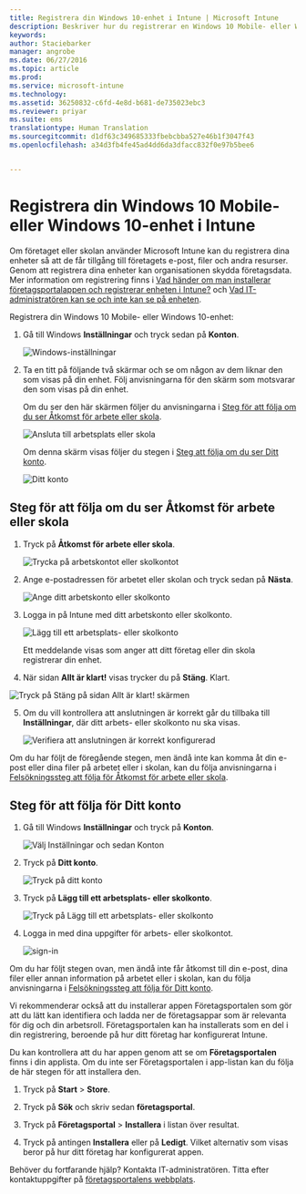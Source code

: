 ```yaml
---
title: Registrera din Windows 10-enhet i Intune | Microsoft Intune
description: Beskriver hur du registrerar en Windows 10 Mobile- eller Windows 10-enhet i Intune
keywords: 
author: Staciebarker
manager: angrobe
ms.date: 06/27/2016
ms.topic: article
ms.prod: 
ms.service: microsoft-intune
ms.technology: 
ms.assetid: 36250832-c6fd-4e8d-b681-de735023ebc3
ms.reviewer: priyar
ms.suite: ems
translationtype: Human Translation
ms.sourcegitcommit: d1df63c349685333fbebcbba527e46b1f3047f43
ms.openlocfilehash: a34d3fb4fe45ad4dd6da3dfacc832f0e97b5bee6


---
```



# Registrera din Windows 10 Mobile- eller Windows 10-enhet i Intune

Om företaget eller skolan använder Microsoft Intune kan du registrera dina enheter så att de får tillgång till företagets e-post, filer och andra resurser. Genom att registrera dina enheter kan organisationen skydda företagsdata. Mer information om registrering finns i [Vad händer om man installerar företagsportalappen och registrerar enheten i Intune?](what-happens-if-you-install-the-company-portal-app-and-enroll-your-device-in-intune-windows.md) och [Vad IT-administratören kan se och inte kan se på enheten](what-can-your-it-administrator-see-when-you-enroll-your-device-in-intune-windows.md).


Registrera din Windows 10 Mobile- eller Windows 10-enhet:

1.  Gå till Windows **Inställningar** och tryck sedan på **Konton**.

    ![Windows-inställningar](./media/w10-enroll-rs1-settings-accounts.png)

2.  Ta en titt på följande två skärmar och se om någon av dem liknar den som visas på din enhet. Följ anvisningarna för den skärm som motsvarar den som visas på din enhet.

    Om du ser den här skärmen följer du anvisningarna i [Steg för att följa om du ser Åtkomst för arbete eller skola](#steps-to-follow-if-you-see-access-work-or-school).

    ![Ansluta till arbetsplats eller skola](./media/w10-enroll-rs1-connect-to-work-or-school.png)

    Om denna skärm visas följer du stegen i [Steg att följa om du ser Ditt konto](#steps-to-follow-if-you-see-your-account).

    ![Ditt konto](./media/w10-enroll-2-accounts-your-account.png)

## Steg för att följa om du ser Åtkomst för arbete eller skola

1.  Tryck på **Åtkomst för arbete eller skola**.

    ![Trycka på arbetskontot eller skolkontot](./media/w10-enroll-rs1-connect-to-work-or-school.png)

2.  Ange e-postadressen för arbetet eller skolan och tryck sedan på **Nästa**.

    ![Ange ditt arbetskonto eller skolkonto](./media/w10-enroll-rs1-set-up-work-or-school-account.png)

3. Logga in på Intune med ditt arbetskonto eller skolkonto.

    ![Lägg till ett arbetsplats- eller skolkonto](./media/w10-enroll-rs1-enter-your-credentials.png)

    Ett meddelande visas som anger att ditt företag eller din skola registrerar din enhet.

4. När sidan **Allt är klart!** visas trycker du på **Stäng**. Klart.

  ![Tryck på Stäng på sidan Allt är klart!  skärmen](./media/w10-enroll-rs1-youre-all-set.png)

5. Om du vill kontrollera att anslutningen är korrekt går du tillbaka till **Inställningar**, där ditt arbets- eller skolkonto nu ska visas.

    ![Verifiera att anslutningen är korrekt konfigurerad](./media/w10-enroll-rs1-validate-successful-enrollment.png)

Om du har följt de föregående stegen, men ändå inte kan komma åt din e-post eller dina filer på arbetet eller i skolan, kan du följa anvisningarna i [Felsökningssteg att följa för Åtkomst för arbete eller skola](troubleshoot-your-windows-10-device-windows.md#troubleshooting-steps-to-follow-if-you-see-access-work-or-school).


## Steg för att följa för Ditt konto

1.  Gå till Windows **Inställningar** och tryck på **Konton**.

    ![Välj Inställningar och sedan Konton](./media/W10-enroll-1-settings-accounts.png)

2.  Tryck på **Ditt konto**.

    ![Tryck på ditt konto](./media/W10-enroll-2-accounts-your-account.png)

3.  Tryck på **Lägg till ett arbetsplats- eller skolkonto**.

    ![Tryck på Lägg till ett arbetsplats- eller skolkonto](./media/w10-enroll-3-add-work-school-acct.png)

4.  Logga in med dina uppgifter för arbets- eller skolkontot.

    ![sign-in](./media/W10-enroll-4-sign-in.png)

Om du har följt stegen ovan, men ändå inte får åtkomst till din e-post, dina filer eller annan information på arbetet eller i skolan, kan du följa anvisningarna i [Felsökningssteg att följa för Ditt konto](troubleshoot-your-windows-10-device-windows.md#troubleshooting-steps-to-follow-if-you-see-your-account).

Vi rekommenderar också att du installerar appen Företagsportalen som gör att du lätt kan identifiera och ladda ner de företagsappar som är relevanta för dig och din arbetsroll. Företagsportalen kan ha installerats som en del i din registrering, beroende på hur ditt företag har konfigurerat Intune.

Du kan kontrollera att du har appen genom att se om **Företagsportalen** finns i din applista. Om du inte ser Företagsportalen i app-listan kan du följa de här stegen för att installera den.

1.  Tryck på **Start** &gt; **Store**.

2.  Tryck på **Sök** och skriv sedan **företagsportal**.

3.  Tryck på **Företagsportal** &gt; **Installera** i listan över resultat.

4.  Tryck på antingen **Installera** eller på **Ledigt**. Vilket alternativ som visas beror på hur ditt företag har konfigurerat appen.

Behöver du fortfarande hjälp? Kontakta IT-administratören. Titta efter kontaktuppgifter på [företagsportalens webbplats](http://portal.manage.microsoft.com).





<!--HONumber=Aug16_HO5-->


